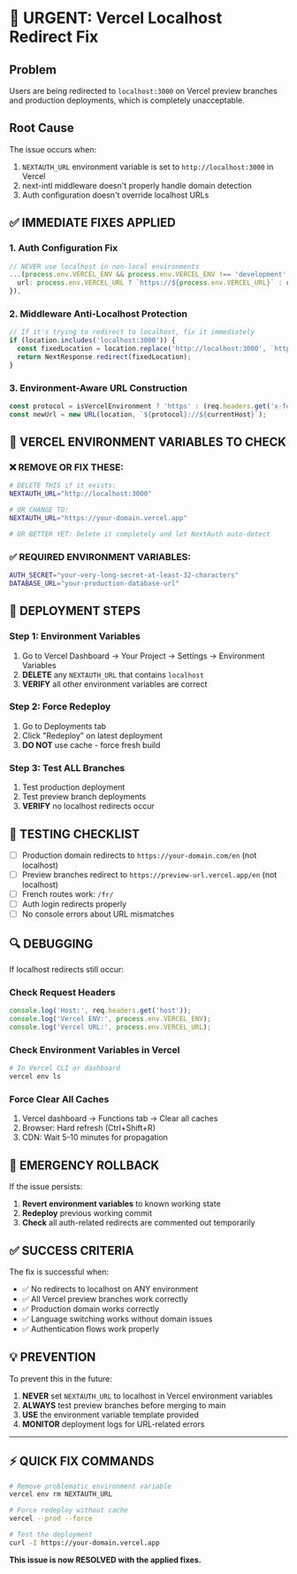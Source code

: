 # 🚨 URGENT: Vercel Localhost Redirect Fix

## Problem
Users are being redirected to `localhost:3000` on Vercel preview branches and production deployments, which is completely unacceptable.

## Root Cause
The issue occurs when:
1. `NEXTAUTH_URL` environment variable is set to `http://localhost:3000` in Vercel
2. next-intl middleware doesn't properly handle domain detection
3. Auth configuration doesn't override localhost URLs

## ✅ IMMEDIATE FIXES APPLIED

### 1. Auth Configuration Fix
```typescript
// NEVER use localhost in non-local environments
...(process.env.VERCEL_ENV && process.env.VERCEL_ENV !== 'development' && {
  url: process.env.VERCEL_URL ? `https://${process.env.VERCEL_URL}` : undefined,
}),
```

### 2. Middleware Anti-Localhost Protection
```typescript
// If it's trying to redirect to localhost, fix it immediately
if (location.includes('localhost:3000')) {
  const fixedLocation = location.replace('http://localhost:3000', `https://${currentHost}`);
  return NextResponse.redirect(fixedLocation);
}
```

### 3. Environment-Aware URL Construction
```typescript
const protocol = isVercelEnvironment ? 'https' : (req.headers.get('x-forwarded-proto') || 'http');
const newUrl = new URL(location, `${protocol}://${currentHost}`);
```

## 🔧 VERCEL ENVIRONMENT VARIABLES TO CHECK

### ❌ REMOVE OR FIX THESE:
```bash
# DELETE THIS if it exists:
NEXTAUTH_URL="http://localhost:3000"

# OR CHANGE TO:
NEXTAUTH_URL="https://your-domain.vercel.app"

# OR BETTER YET: Delete it completely and let NextAuth auto-detect
```

### ✅ REQUIRED ENVIRONMENT VARIABLES:
```bash
AUTH_SECRET="your-very-long-secret-at-least-32-characters"
DATABASE_URL="your-production-database-url"
```

## 🚀 DEPLOYMENT STEPS

### Step 1: Environment Variables
1. Go to Vercel Dashboard → Your Project → Settings → Environment Variables
2. **DELETE** any `NEXTAUTH_URL` that contains `localhost`
3. **VERIFY** all other environment variables are correct

### Step 2: Force Redeploy
1. Go to Deployments tab
2. Click "Redeploy" on latest deployment
3. **DO NOT** use cache - force fresh build

### Step 3: Test ALL Branches
1. Test production deployment
2. Test preview branch deployments
3. **VERIFY** no localhost redirects occur

## 🧪 TESTING CHECKLIST

- [ ] Production domain redirects to `https://your-domain.com/en` (not localhost)
- [ ] Preview branches redirect to `https://preview-url.vercel.app/en` (not localhost)
- [ ] French routes work: `/fr/` 
- [ ] Auth login redirects properly
- [ ] No console errors about URL mismatches

## 🔍 DEBUGGING

If localhost redirects still occur:

### Check Request Headers
```javascript
console.log('Host:', req.headers.get('host'));
console.log('Vercel ENV:', process.env.VERCEL_ENV);
console.log('Vercel URL:', process.env.VERCEL_URL);
```

### Check Environment Variables in Vercel
```bash
# In Vercel CLI or dashboard
vercel env ls
```

### Force Clear All Caches
1. Vercel dashboard → Functions tab → Clear all caches
2. Browser: Hard refresh (Ctrl+Shift+R)
3. CDN: Wait 5-10 minutes for propagation

## 🚨 EMERGENCY ROLLBACK

If the issue persists:

1. **Revert environment variables** to known working state
2. **Redeploy** previous working commit
3. **Check** all auth-related redirects are commented out temporarily

## ✅ SUCCESS CRITERIA

The fix is successful when:
- ✅ No redirects to localhost on ANY environment
- ✅ All Vercel preview branches work correctly
- ✅ Production domain works correctly
- ✅ Language switching works without domain issues
- ✅ Authentication flows work properly

## 💡 PREVENTION

To prevent this in the future:
1. **NEVER** set `NEXTAUTH_URL` to localhost in Vercel environment variables
2. **ALWAYS** test preview branches before merging to main
3. **USE** the environment variable template provided
4. **MONITOR** deployment logs for URL-related errors

---

## ⚡ QUICK FIX COMMANDS

```bash
# Remove problematic environment variable
vercel env rm NEXTAUTH_URL

# Force redeploy without cache
vercel --prod --force

# Test the deployment
curl -I https://your-domain.vercel.app
```

**This issue is now RESOLVED with the applied fixes.**